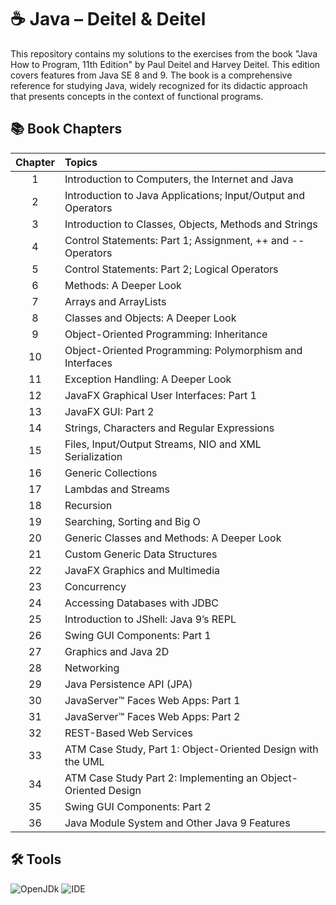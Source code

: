 # ☕ Java – Deitel & Deitel
 This repository contains my solutions to the exercises from the book "Java How to Program, 11th Edition" by Paul Deitel and Harvey Deitel. This edition covers features from Java SE 8 and 9. The book is a comprehensive reference for studying Java, widely recognized for its didactic approach that presents concepts in the context of functional programs.

## 📚 Book Chapters

| Chapter | Topics                                                              |
| :-----: | :------------------------------------------------------------------ |
|    1    | Introduction to Computers, the Internet and Java                    |
|    2    | Introduction to Java Applications; Input/Output and Operators       |
|    3    | Introduction to Classes, Objects, Methods and Strings               |
|    4    | Control Statements: Part 1; Assignment, ++ and -- Operators         |
|    5    | Control Statements: Part 2; Logical Operators                       |
|    6    | Methods: A Deeper Look                                              |
|    7    | Arrays and ArrayLists                                               |
|    8    | Classes and Objects: A Deeper Look                                  |
|    9    | Object-Oriented Programming: Inheritance                            |
|   10    | Object-Oriented Programming: Polymorphism and Interfaces            |
|   11    | Exception Handling: A Deeper Look                                   |
|   12    | JavaFX Graphical User Interfaces: Part 1                            |
|   13    | JavaFX GUI: Part 2                                                  |
|   14    | Strings, Characters and Regular Expressions                         |
|   15    | Files, Input/Output Streams, NIO and XML Serialization              |
|   16    | Generic Collections                                                 |
|   17    | Lambdas and Streams                                                 |
|   18    | Recursion                                                           |
|   19    | Searching, Sorting and Big O                                        |
|   20    | Generic Classes and Methods: A Deeper Look                          |
|   21    | Custom Generic Data Structures                                      |
|   22    | JavaFX Graphics and Multimedia                                      |
|   23    | Concurrency                                                         |
|   24    | Accessing Databases with JDBC                                       |
|   25    | Introduction to JShell: Java 9’s REPL                               |
|   26    | Swing GUI Components: Part 1                                        |
|   27    | Graphics and Java 2D                                                |
|   28    | Networking                                                          |
|   29    | Java Persistence API (JPA)                                          |
|   30    | JavaServer™ Faces Web Apps: Part 1                                  |
|   31    | JavaServer™ Faces Web Apps: Part 2                                  |
|   32    | REST-Based Web Services                                             |
|   33    | ATM Case Study, Part 1: Object-Oriented Design with the UML         |
|   34    | ATM Case Study Part 2: Implementing an Object-Oriented Design       |
|   35    | Swing GUI Components: Part 2                                        |
|   36    | Java Module System and Other Java 9 Features                        |

## 🛠️ Tools

![OpenJDk](https://img.shields.io/badge/OpenJDK-21-ED8B00?style=for-the-badge&logo=openjdk&logoColor=white) ![IDE](https://img.shields.io/badge/IntelliJ_IDEA_Ultimate-000000?style=for-the-badge&logo=intellij-idea&logoColor=white)

<!--

![GUI Toolkit](https://img.shields.io/badge/JavaFX-0775C9?style=for-the-badge&logo=openjdk&logoColor=white)

![API](https://img.shields.io/badge/JDBC-ED8B00?style=for-the-badge)

![Graphics API](https://img.shields.io/badge/Java_2D-5382a1?style=for-the-badge)

--> 
